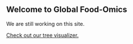 ## Welcome to Global Food-Omics 
We are still working on this site.

<a href="https://robinschmid.github.io/GFOPontology/code/collapsible_tree_v2_online.html" title="Test tree">Check out our tree visualizer.</a>
